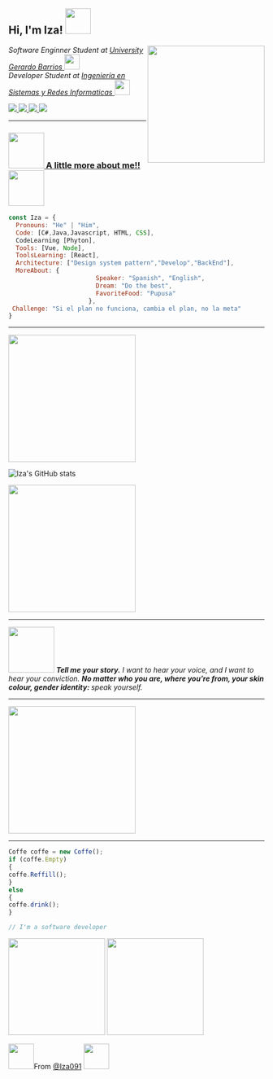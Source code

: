 <h2> Hi, I'm Iza! <img src="https://media.giphy.com/media/VcwFL1JU5ZVBh7Fts0/giphy.gif" width="50"></h2>
<img align='right' src="https://media.giphy.com/media/YOAho0PHXMEz0kL8tA/giphy.gif" width="230"> 
<p><em> Software Enginner Student at <a href="https://ugb.edu.sv/">University Gerardo Barrios </a><img src="https://media.giphy.com/media/vjCEgY6ci1i2wgndJm/giphy.gif" width="30"></br>Developer Student at <a href="https://ugb.edu.sv/ing-en-sistemas-y-redes-informaticas.html">Ingeniería en Sistemas y Redes Informaticas </a><img src="https://media.giphy.com/media/YnNnXdEWvSSd763q0E/giphy.gif" width="30"> 
</em></p>
<a href="https://twitter.com/Iza_091"><img src="https://img.shields.io/badge/twitter-%231DA1F2.svg?&style=for-the-badge&logo=twitter&logoColor=white" />
<a href="https://www.instagram.com/Izaa091/"><img src="https://img.shields.io/badge/instagram-%23dc2743.svg?&style=for-the-badge&logo=instagram&logoColor=white" />
<a href="https://www.linkedin.com/in/e-isa%C3%ADasvllgsortiz/"><img src="https://img.shields.io/badge/linkedin-%230077B5.svg?&style=for-the-badge&logo=linkedin&logoColor=white" />
 <a href="mailto:izagithub26@gmail.com?subject=HEY%20Git%20User%20Here"><img src="https://img.shields.io/badge/gmail-%23D14836.svg?&style=for-the-badge&logo=gmail&logoColor=white" />

  
---
### <img src="https://media.giphy.com/media/H3BownFihDztS6QNRI/giphy.gif" width="70"> A little more about me!!  <img src="https://media.giphy.com/media/fwVP07bjnMy5wJviHW/giphy.gif" width="70">

```javascript
const Iza = {
  Pronouns: "He" | "Him", 
  Code: [C#,Java,Javascript, HTML, CSS],
  CodeLearning [Phyton],
  Tools: [Vue, Node],
  ToolsLearning: [React],
  Architecture: ["Design system pattern","Develop","BackEnd"],
  MoreAbout: {
                        Speaker: "Spanish", "English",
                        Dream: "Do the best",
                        FavoriteFood: "Pupusa"
                      },
 Challenge: "Si el plan no funciona, cambia el plan, no la meta"
}
``` 
---
<img src="https://media.giphy.com/media/RLQUdWyDqEinYkiBcF/giphy.gif" width="250"> 

![Iza's GitHub stats](https://github-readme-stats.vercel.app/api?username=Iza091&show_icons=true&theme=tokyonight)

<img src="https://media.giphy.com/media/H42HxutOgUwRAkFX85/giphy.gif" width="250"> 

---
<img src="https://media.giphy.com/media/eGyF7Nek7QQZXLBC1Z/giphy.gif" width="90">  <em><b> Tell me your story.</b> I want to hear your voice, and I want to hear your conviction. <b> No matter who you are, where you’re from, your skin colour, gender identity: </b> speak yourself.</em> 


---
<img src="https://media.giphy.com/media/l2AWFSUz5OLT0IljwA/giphy.gif"  width="250"> 

---
  
  ```javascript
Coffe coffe = new Coffe();
if (coffe.Empty)
{
 coffe.Reffill();
}
else
{
 coffe.drink();
}

// I'm a software developer
``` 
<img src="https://media.giphy.com/media/JpLvR1AirQDg34UYIk/giphy.gif" width="190"> 
  
<img src="https://media.giphy.com/media/U8FoilQ5UG9DZhLgs8/giphy.gif" width="190">   
  
<img src="https://media.giphy.com/media/qlqXlKLwXWtTZgn8cJ/giphy.gif" width="50">From [@Iza091](https://github.com/Iza091) <img src="https://media.giphy.com/media/qlqXlKLwXWtTZgn8cJ/giphy.gif https://media.giphy.com/media/xLERgWtPBXdiFQnK9P/giphy.gif" width="50"></h2>



